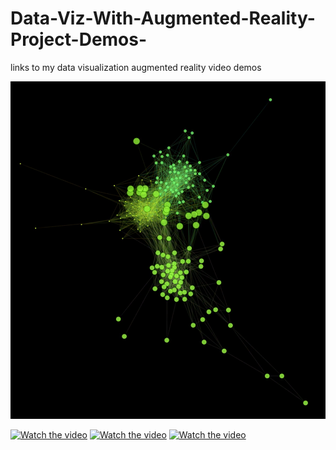 # Data-Viz-With-Augmented-Reality-Project-Demos-
links to my data visualization augmented reality video demos

[![Watch the video](https://github.com/miano-kamuru/Data-Viz-With-Augmented-Reality-Project-Demos-/blob/main/screenshot_1.png)](https://youtube.com/shorts/_L2xjiI5Eo4?si=a4MzoVx6JotT9f05)

[![Watch the video](https://img.youtube.com/vi/kj8tagckTfE/0.jpg)](https://www.youtube.com/shorts/kj8tagckTfE)
[![Watch the video](https://img.youtube.com/vi/S5pJJluI0-A/0.jpg)](https://www.youtube.com/shorts/S5pJJluI0-A)
[![Watch the video](https://img.youtube.com/vi/c9XvBX4CAXo/0.jpg)](https://www.youtube.com/watch?v=c9XvBX4CAXo)
